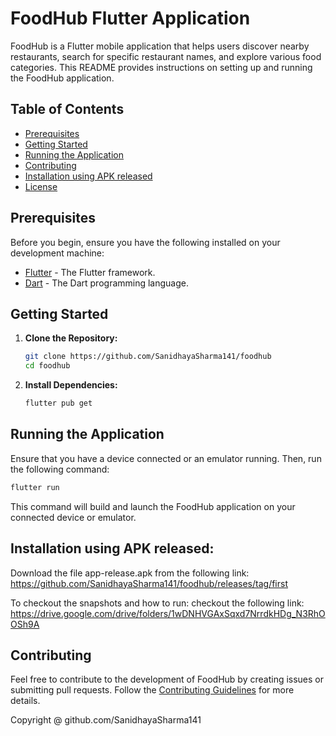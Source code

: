 # FoodHub Flutter Application

FoodHub is a Flutter mobile application that helps users discover nearby restaurants, search for specific restaurant names, and explore various food categories. This README provides instructions on setting up and running the FoodHub application.

## Table of Contents

- [Prerequisites](#prerequisites)
- [Getting Started](#getting-started)
- [Running the Application](#running-the-application)
- [Contributing](#contributing)
- [Installation using APK released](#installation-using-apk-released)
- [License](#license)

## Prerequisites

Before you begin, ensure you have the following installed on your development machine:

- [Flutter](https://flutter.dev/docs/get-started/install) - The Flutter framework.
- [Dart](https://dart.dev/get-dart) - The Dart programming language.

## Getting Started

1. **Clone the Repository:**

   ```bash
   git clone https://github.com/SanidhayaSharma141/foodhub
   cd foodhub
   ```

2. **Install Dependencies:**
   ```bash
   flutter pub get
   ```

## Running the Application

Ensure that you have a device connected or an emulator running. Then, run the following command:

```bash
flutter run
```

This command will build and launch the FoodHub application on your connected device or emulator.

## Installation using APK released:

Download the file app-release.apk from the following link: https://github.com/SanidhayaSharma141/foodhub/releases/tag/first

To checkout the snapshots and how to run: checkout the following link:
https://drive.google.com/drive/folders/1wDNHVGAxSqxd7NrrdkHDg_N3RhOOSh9A

## Contributing

Feel free to contribute to the development of FoodHub by creating issues or submitting pull requests. Follow the [Contributing Guidelines](CONTRIBUTING.md) for more details.

Copyright @ github.com/SanidhayaSharma141
